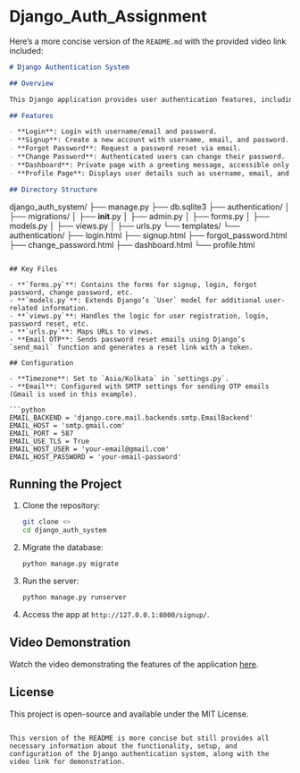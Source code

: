 # Django_Auth_Assignment
Here’s a more concise version of the `README.md` with the provided video link included:

```markdown
# Django Authentication System

## Overview

This Django application provides user authentication features, including login, signup, forgot password, change password, profile page, and dashboard. It uses Django's built-in authentication system and restricts access to pages based on authentication status.

## Features

- **Login**: Login with username/email and password.
- **Signup**: Create a new account with username, email, and password.
- **Forgot Password**: Request a password reset via email.
- **Change Password**: Authenticated users can change their password.
- **Dashboard**: Private page with a greeting message, accessible only to logged-in users.
- **Profile Page**: Displays user details such as username, email, and account creation date.

## Directory Structure

```
django_auth_system/
├── manage.py
├── db.sqlite3
├── authentication/
│   ├── migrations/
│   ├── __init__.py
│   ├── admin.py
│   ├── forms.py
│   ├── models.py
│   ├── views.py
│   ├── urls.py
└── templates/
    └── authentication/
        ├── login.html
        ├── signup.html
        ├── forgot_password.html
        ├── change_password.html
        ├── dashboard.html
        └── profile.html
```

## Key Files

- **`forms.py`**: Contains the forms for signup, login, forgot password, change password, etc.
- **`models.py`**: Extends Django’s `User` model for additional user-related information.
- **`views.py`**: Handles the logic for user registration, login, password reset, etc.
- **`urls.py`**: Maps URLs to views.
- **Email OTP**: Sends password reset emails using Django’s `send_mail` function and generates a reset link with a token.

## Configuration

- **Timezone**: Set to `Asia/Kolkata` in `settings.py`.
- **Email**: Configured with SMTP settings for sending OTP emails (Gmail is used in this example).

```python
EMAIL_BACKEND = 'django.core.mail.backends.smtp.EmailBackend'
EMAIL_HOST = 'smtp.gmail.com'
EMAIL_PORT = 587
EMAIL_USE_TLS = True
EMAIL_HOST_USER = 'your-email@gmail.com'
EMAIL_HOST_PASSWORD = 'your-email-password'
```

## Running the Project

1. Clone the repository:
   ```bash
   git clone <>
   cd django_auth_system
   ```

2. Migrate the database:
   ```bash
   python manage.py migrate
   ```

3. Run the server:
   ```bash
   python manage.py runserver
   ```

4. Access the app at `http://127.0.0.1:8000/signup/`.

## Video Demonstration

Watch the video demonstrating the features of the application [here](https://www.loom.com/share/6d4b50681f5a4bfbb35a70cf7f6c2067?sid=84e6853d-ead1-4ed9-ab2e-7b8ef4ff668e).

## License

This project is open-source and available under the MIT License.
```

This version of the README is more concise but still provides all necessary information about the functionality, setup, and configuration of the Django authentication system, along with the video link for demonstration.
